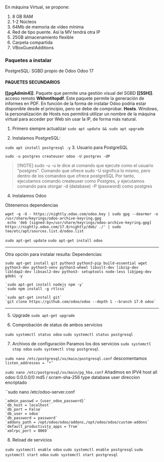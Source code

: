 En máquina Virtual, se propone:
1. 8 GB RAM
2. 1-2 Núcleos
3. 64Mb de memoria de vídeo mínima
4. Red de tipo puente. Así la MV tendrá otra IP
5. 25GB almacenamiento flexible
6. Carpeta compartida
7. VBoxGuestAdditions

### Paquetes a instalar

PostgreSQL: SGBD propio de Odoo
Odoo 17
#### PAQUETES SECUNDARIOS

**[[pgAdmin4]]**. Paquete que permite una gestión visual del SGBD
**[[SSH]]**. acceso remoto
**Wkhmtltopdf**. Este paquete permite la generación de informes en PDF. En
función de la forma de instalar Odoo podría estar disponible desde el principio,
pero se debe de comprobar.
**Hosts**. Windows, la personalización de Hosts nos permitirá utilizar un nombre de la máquina virtual para acceder por Web sin usar la IP, de forma más natural.

1. Primero siempre actualizar
`sudo apt update && sudo apt upgrade`

2. Instalamos PostgreSQL:

`sudo apt install postgresql -y`
3. Usuario para PostgreSQL

`sudo -u postgres createuser odoo -U postgres -dP`

> [!NOTE] sudo -u 
> -u le dice al comando que ejecute como el usuario "postgres". Comando que ofrece sudo
> -U significa lo mismo, pero dentro de los comandos que ofrece postgreSQL
> Por tanto, ejecutamos comando createuser como Postgres, y ejecutamos comando para otorgar -d (database) -P (password) como postgres

4. Instalamos Odoo

Obtenemos dependencias
```
wget -q -O - https://nightly.odoo.com/odoo.key | sudo gpg --dearmor -o /usr/share/keyrings/odoo-archive-keyring.gpg
 echo 'deb [signed-by=/usr/share/keyrings/odoo-archive-keyring.gpg] https://nightly.odoo.com/17.0/nightly/deb/ ./' | sudo tee/etc/apt/sources.list.d/odoo.list
```
`sudo apt-get update`
`sudo apt-get install odoo`

---
Otra opción para instalar resulta:
Dependencias:
```
sudo apt-get install git python3 python3-pip build-essential wget python3-dev python3-venv python3-wheel libxslt-dev libzip-dev libldap2-dev libsasl2-dev python3- setuptools node-less libjpeg-dev gdebi -y

`sudo apt-get install nodejs npm -y`
`sudo npm install -g rtlcss`

`sudo apt-get install git`
`git clone https://github.com/odoo/odoo --depth 1 --branch 17.0 odoo`
```
--- 

5. Upgrade
`sudo apt-get upgrade`

6. Comprobación de status de ambos servicios

`sudo systemctl status odoo`
`sudo systemctl status postgresql`

7.  Archivos de configuración
Paramos los dos servicios
`sudo systemctl stop odoo`
`sudo systemctl stop postgresql`

`sudo nano /etc/postgresql/xx/main/postgresql.conf`
descomentamos 
`listen_addresses = ‘*’`

`sudo nano /etc/postgresql/xx/main/pg_hba.conf`
Añadimos en IPV4
host    all             odoo             0.0.0.0/0               md5 / scram-sha-256
type   database   user               direccion             encriptado

``sudo nano /etc/odoo-server.conf

```
`admin_passwd = {user_odoo_password}`
`db_host = localhost`
`db_port = False`
`db_user = odoo`
`db_password = password`
`addons_path = /opt/odoo/odoo/addons,/opt/odoo/odoo/custom-addons`
`default_productivity_apps = True`
`xmlrpc_port = 8069`
```
8.  Reload de servicios

`sudo systemctl enable odoo`
`sudo systemctl enable postgresql`
`sudo systemctl start odoo`
`sudo systemctl start postgresql`


